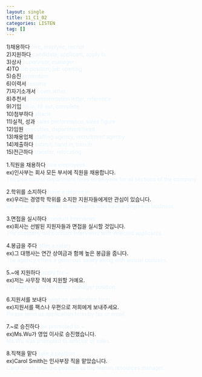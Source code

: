 ```yaml
---
layout: single
title: 11_C1_02
categories: LISTEN
tag: []
---
```


1)채용하다 
<span style="color:#E8F5FF">
hire, emplyee, recruit   
</span>
2)지원하다 
<span style="color:#E8F5FF">
candidate, applicant, apply to   
</span>
3)상사 
<span style="color:#E8F5FF">
supervisor, manager   
</span>
4)TO 
<span style="color:#E8F5FF">
job position, job opening   
</span>
5)승진 
<span style="color:#E8F5FF">
promotion   
</span>
6)이력서 
<span style="color:#E8F5FF">
resume   
</span>
7)자기소개서 
<span style="color:#E8F5FF">
cover letter   
</span>
8)추천서 
<span style="color:#E8F5FF">
recommendation letter, reference   
</span>
9)기입 
<span style="color:#E8F5FF">
fill in, fill out, complete   
</span>
10)첨부하다 
<span style="color:#E8F5FF">
attach   
</span>
11)실적, 성과 
<span style="color:#E8F5FF">
sales performance, sales figure   
</span>
12)임원 
<span style="color:#E8F5FF">
executive, department head   
</span>
13)채용업체 
<span style="color:#E8F5FF">
staffing agency, recruitment agency   
</span>
14)제출하다 
<span style="color:#E8F5FF">
submit, hand in, turn in   
</span>
15)전근하다 
<span style="color:#E8F5FF">
transfer, relocating   
</span>


1.직원을 채용하다 
<span style="color:#E8F5FF">
hire employees   
</span>
ex)인사부는 회사 모든 부서에 직원을 채용합니다.   
<span style="color:#E8F5FF">
The psersonnel department hires employees for all sections of the company   
</span>

2.학위를 소지하다 
<span style="color:#E8F5FF">
have a degree in   
</span>
ex)우리는 경영학 학위를 소지한 지원자들에게만 관심이 있습니다.   
<span style="color:#E8F5FF">
we are only interested in applicants who have a degree in business.   
</span>

3.면접을 실시하다 
<span style="color:#E8F5FF">
conduct interviews   
</span>
ex)회사는 선발된 지원자들과 면접을 실시할 것입니다.   
<span style="color:#E8F5FF">
The company will conduct interviews with selected applicants.   
</span>

4.봉급을 주다 
<span style="color:#E8F5FF">
offer a salary   
</span>
ex)그 대행사는 연간 상여금과 함께 높은 봉급을 줍니다.   
<span style="color:#E8F5FF">
The agency offers a generous salary along with annual bonuses.   
</span>

5.~에 지원하다 
<span style="color:#E8F5FF">
apply for ~   
</span>
ex)저는 사무장 직에 지원할 거예요.   
<span style="color:#E8F5FF">
I'm applying for the office manager position.   
</span>

6.지원서를 보내다 
<span style="color:#E8F5FF">
send an application form   
</span>
ex)지원서를 팩스나 우편으로 저희에게 보내주세요.   
<span style="color:#E8F5FF">
Please send us application form by fax or email.   
</span>

7.~로 승진하다 
<span style="color:#E8F5FF">
be promoted to ~   
</span>
ex)Ms.Wu가 영업 이사로 승진했습니다.   
<span style="color:#E8F5FF">
Ms.Wu was promoted to director of sales.   
</span>

8.직책을 맡다 
<span style="color:#E8F5FF">
take a position   
</span>
ex)Carol Smith는 인사부장 직을 맡았습니다.   
<span style="color:#E8F5FF">
Carol Smith took the position as the human resources manager.   
</span>
  





